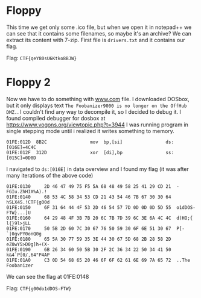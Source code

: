 # Floppy


This time we get only some .ico file, but when we open it in notepad++ we can see that it contains some filenames, so maybe it's an archive?
We can extract its content with 7-zip. First file is `drivers.txt` and it contains our flag.

Flag: `CTF{qeY80sU6Ktko8BJW}`

# Floppy 2


Now we have to do something with www.com file. I downloaded DOSbox, but it only displays text `The Foobanizer9000 is no longer on the OffHub DMZ.`.
I couldn't find any way to decompile it, so I decided to debug it. I found compiled debugger for dosbox at https://www.vogons.org/viewtopic.php?t=3944
I was running program in single stepping mode until i realized it writes something to memory.
```
01FE:012D  8B2C                mov  bp,[si]                ds:[016E]=4C4C
01FE:012F  312D                xor  [di],bp                ss:[015C]=0D0D
```
I navigated to `ds:[016E]` in data overview and I found my flag (it was after many iterations of the above code)
```
01FE:0130     2D 46 47 49 75 F5 5A 68 48 49 58 25 41 29 CD 21  -FGIu.ZhHIX%A).!
01FE:0140     68 53 4C 58 34 53 CD 21 43 54 46 7B 67 30 30 64  hSLX4S.!CTF{g00d
01FE:0150     6F 31 64 44 4F 53 2D 46 54 57 7D 0D 0D 0D 5D 55  o1dDOS-FTW}...]U
01FE:0160     64 29 48 4F 3B 7B 20 6C 7B 7D 39 6C 3E 6A 4C 4C  d)HO;{ l{}9l>jLL
01FE:0170     50 5B 2D 60 7C 30 67 76 50 59 30 6F 6E 51 30 67  P[-`|0gvPY0onQ0g
01FE:0180     65 5A 30 77 59 35 3E 44 30 67 5D 68 2B 28 58 2D  eZ0wY5>D0g]h+(X-
01FE:0190     6B 26 34 60 50 5B 30 2F 2C 36 34 22 50 34 41 50  k&4`P[0/,64"P4AP
01FE:01A0     C3 0D 54 68 65 20 46 6F 6F 62 61 6E 69 7A 65 72  ..The Foobanizer
```

We can see the flag at 01FE:0148

Flag: `CTF{g00do1dDOS-FTW}`
